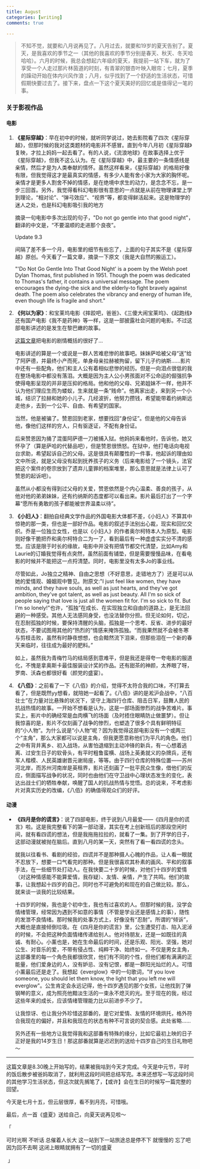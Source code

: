 ```yaml
---
title: August
categories: [writing]
comments: true

---
```


> 不知不觉，就要和八月说再见了。八月过去，就要和19岁的夏天告别了。夏天，是我喜欢的季节之一（其他的我喜欢的季节分别是春天、秋天、冬天哈哈哈）。六月的时候，我总会想起六年级的夏天，我提前一站下车，就为了享受一个人走过那片林茵道的时刻，有青翠的银杏叶映入眼帘；七月，夏季的躁动开始在体内兴风作浪；八月，似乎找到了一个舒适的生活状态，可惜假期快要过去了。接下来，盘点一下这个夏天美好的回忆或是值得记一笔的事。

### 关于影视作品

#### 电影

1. **《星际穿越》**：早在初中的时候，就听同学说过，她去影院看了四次《星际穿越》，但那时候的我对这类题材的电影并不感冒。直到今年八月初《星际穿越》复映，才拉上妈妈一起去看了。有的人说，《流浪地球》在故事选择上优于《星际穿越》，但我不这么认为。在《星际穿越》中，最主要的一条情感线是亲情，然后才是为人类奉献的情怀。虽然这样看来，《星际穿越》的格局好像有限，但我觉得这才是最真实的情感，有多少人能有舍小家为大家的胸怀呢。亲情才是更多人割舍不掉的情感，是在绝境中求生的动力，是念念不忘，是一步三回首。另外，我觉得看科幻电影很有意思的一点就是从前在物理课堂上学到理论，“相对论”、“弹弓效应”、“视界”等，都变得鲜活起来。这是物理学的迷人之处，也是科幻电影吸引我的地方

   摘录一句电影中多次出现的句子，"Do not go gentle into that good night"，翻译的中文是，“不要温顺的走进那个良夜”。

   Update 9.3

   间隔了差不多一个月，电影里的细节有些忘了，上面的句子其实不是《星际穿越》原创。今天看了一篇文章，摘录一下原文（我是大自然的搬运工）。

   "'Do Not Go Gentle Into That Good Night' is a poem by the Welsh poet Dylan Thomas, first published in 1951. Though the poem was dedicated to Thomas's father, it contains a universal message. The poem encourages the dying-the sick and the elderly-to fight bravely against death. The poem also celebrates the vibrancy and energy of human life, even though life is fragile and short."

2. **《何以为家》**：和宝莱坞电影《摔跤吧，爸爸》、《三傻大闹宝莱坞》、《起跑线》还有国产电影《我不是药神》等一样，这是一部披露社会问题的电影。不过这部电影讲述的是发生在黎巴嫩的故事。

   [这篇文章](https://zhuanlan.zhihu.com/p/64318586)把电影的剧情概括的很好了…

   电影讲述的算是一个或说是一群人苦难悲惨的故事吧。妹妹萨哈被父母“送”给了阿萨德，并最终小产而死，单身母亲拉赫被拘留，留下儿子约纳斯……影片中还有一些配角，他们和主人公有着相似悲惨的经历。但是一向泪点很低的我在整场电影中都没有落泪。大概是因为主人公小男孩面对不公命运的倔强抗争使得电影呈现的并非是压抑的格局。他和他的父母、兄弟姐妹不一样，他并不认为他们理应生而为蝼蚁，生来就是一条“贱命”。他离家出走，来到另一个小城，结识了拉赫和她的小儿子。几经波折，他努力攒钱，希望能带着约纳斯远走他乡，去到一个公平、自由、有希望的国家。

   当然，他是被骗了。赞恩回到老家，想要找回“身份证”。但是他的父母告诉他，像他们这样的穷人，只有驱逐证，不配有身份证。

   后来赞恩因为捅了混蛋阿萨德一刀被捕入狱。他妈妈来看他时，告诉他，她又怀孕了（算是萨哈的代替品吧），但是赞恩很愤怒。在狱中，他打电话向电视台求助，希望起诉自己的父母。这是很具有颠覆性的一件事，他起诉的理由如文中所说，就是父母没有起到抚养孩子的义务（后来电影给了一个镜头，法官把这个案件的卷宗放到了遗弃儿童罪的档案堆里，那么意思就是法律上认可了赞恩的起诉吧）。

   虽然从小都没有得到过父母的关爱，赞恩依然是个内心温柔、善良的孩子，从他对他的弟弟妹妹，还有约纳斯的态度都可以看出来。影片最后打出了一个字幕“愿所有勇敢的孩子都能被世界温柔以待”。

3. **《小妇人》**：翻拍自经典文学作品的外国电影大体都不差，《小妇人》不算其中惊艳的那一类，但也是一部好作品。电影的叙述手法别出心裁，现实和回忆交织。乔是一位独立女性，也是以《小妇人》的作者奥尔柯特本人为原型。电影则好像干脆把乔和奥尔柯特合二为一了，看到最后有一种虚虚实实分不清的感觉。应该是限于时长的缘故，电影中并没有把情节都交代清楚，比如Amy和Laurie的订婚我觉得有点突然，虽然前面有铺垫，但是需要慢慢品味，在看电影的时候并不能把这一点捋清楚。同时，电影里没有太多Jo的事业线。

   尽管如此，Jo独立之精神、自由之思想（不好意思，走错地方了）还是可以从她的爱情观、婚姻观中瞥见。附原文:"I just feel like women, they have minds, and they have souls, as well as just hearts, and they've got ambition, they've got talent, as well as just beauty. All I'm so sick of people saying that love is just all the women fit for. I'm so sick to fit. But I'm so lonely!"也许，“孤独”在成长、在实现独立和自由的道路上，是无法回避的一种感受。其他人无法感同身受，也没法替你分担。但无论如何，切记，在忍耐孤独的时候，要保持清醒的头脑，孤独是一个思考、反省、进步的最好状态，不要试图用其他的“热烈的”情感来掩饰孤独。“而我果然就不会被冬寒与剪枝击败，虽然有时静夜想想，也会黯然流下泪来，但那些泪在一个新的春天来临时，往往成为最好的肥料。”

   如上，虽然我为青梅竹马的结局感到意难平，但是我还是得夸一夸电影的服道化，不愧是拿奥斯卡最佳服装设计奖的作品。还有甜茶的神颜，太养眼了呀，罗南、沃森也都很好看（颜党的盛宴）。

4. **《八佰》**：之前看了一下《八佰》的介绍，觉得不太符合我的口味，不打算去看了，但是既然yy想看，就陪她一起看了。《八佰》讲的是淞沪会战中，“八百壮士”在力量对比悬殊的状况下，坚守上海四行仓库、阻击日军，鼓舞人民的抗战热情的故事。一开始不想看是认为，这是一部场面惨烈的战争苦难片。事实上，影片中的确经常是血肉横飞的场面（及时捂住眼睛防止做噩梦）。但让我惊喜的是，影片不仅刻画了战争的惨烈，也塑造了很多个具有鲜明特征的“小人物”。为什么说是“小人物”呢？因为我觉得这部电影没有一个或两三个“主角”，那么大家都可以说是主角，但我更愿意称他们为平凡的角色。他们之中有背井离乡、初入战场，从害怕退缩到主动冲锋的新兵，有一心想着逃离、过安生日子的软骨头，有平时粗鲁蛮横、战场上英勇就义的杂牌兵，还有军人楷模、人民英雄谢晋元谢局座，等等。由于四行仓库的特殊位置——苏州河北岸，而苏州河南岸是英租界，影片还刻画了一批平民众生像，借他们的反应，侧面描写战争的状况，同时也由他们在守卫战中心理状态发生的变化，表达出战士们的牺牲奉献，唤醒了国人的抗战热情与觉悟。总的说来，不考虑影片对真实历史的改编，《八佰》的确值得观众们的好评。

#### 动漫

- **《四月是你的谎言》**：说了四部电影，终于说到八月最爱——《四月是你的谎言》啦。这是我完整看下的第一部动漫，其实在考上创新班后的那段空闲时间，就有看四谎的想法，但是我拖拖拉拉的，就看了一集。到了开学的日子，这部动漫就被抛在脑后。直到八月的某一天，突然有了看一看四谎的念头。

  就我以往看书、看剧的经验，四谎并不是那种摄人心魄的作品，让人看一眼就不忍放下，想要一口气看完的那种。但是我很喜欢其朴素的画风、平和的叙事手法，在一些细节处打动人。在我快要二十岁的时候，对他们十四岁的爱情（对这种情感能不能算爱情，我存疑）、友情、亲情，产生了共鸣。他们的故事，让我想起十四岁的自己，同时也不可避免的和现在的自己做比较。那么，就来谈一谈我的比较结果。

  十四岁的时候，我也是个初中生，我也有过喜欢的人。但那时候的我，没学会情绪管理，经常因为遇到不如意的事情（不管是学业还是感情上的事），随性的发泄不良情绪。那时候我的处事方式上，好像没有“忍耐”。所谓的“倾诉”，大概也是直接倾倒垃圾。在《四月是你的谎言》里，公生遭受打击、陷入泥淖的时候，不会把这种负面情绪传递给别人。他对待朋友，还是一如既往的真诚、有耐心。小薰也是，她在生命最后的时间，还是乐观、阳光、坚强，她对公生、对音乐的爱，不带有侵占性、纯粹干净、始终如一。不仅是男女主角，这部番里的每一个角色我都很欣赏，他们有不同的个性，但他们都有满满的正能量，他们爱身边的人，没有妒忌、没有记恨，都是一群阳光灿烂的人。可惜小薰最后还是走了。我想起《everglow》中的一句歌词，"If you love someone, you should let them know, the light that you left me will everglow"。公生肯定会永远记得，他十四岁遇见的那个女孩，让他找到了弹钢琴的意义，成为照亮他黯淡生活的一束永不熄灭的光。至于现在的我，经过这些年来的成长，应该情绪管理能力比以前进步不少了。

  让我惊讶、也让我分外珍惜这部番的，是它对爱情、友情的环境烘托，格外符合我现在的偏好，并且和我现在的状态有种不可言说的契合感。此处省略……

  另外还有一些地方让我觉得我和这部番有特殊的缘分，比如它最初上映的日子正好是我的14岁生日！那这部番就算是迟迟到的送给十四岁自己的生日礼物吧～

------

这篇文章是8.30晚上开始写的，结果被我咕到今天才完成。今天是中元节，平时的饭后散步被爸妈取消了，就利用这段时间把总结写完。本来还想写一写这段时间的其他学习生活状态，但这次就先搁笔了，【或许】会在生日的时候写一篇完整的回望。

今天是七月十五，但云层很厚，看不到月亮，可惜哦。

最后，点一首《盛夏》送给自己，向夏天说再见啦～

「 

  可时光啊 不听话 总催着人长大
  这一站到下一站旅途总是停不下
  就慢慢的 忘了吧 因为回不去啊
  这闭上眼睛就拥有了一切的盛夏

​                          」
